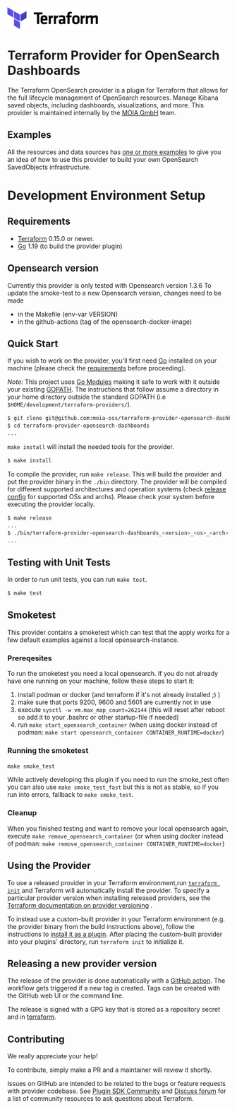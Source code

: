 <a href="https://terraform.io">
    <img src="https://raw.githubusercontent.com/hashicorp/terraform-website/master/public/img/logo-text.svg" alt="Terraform logo" title="Terraform" height="50" />
</a>

# Terraform Provider for OpenSearch Dashboards

The Terraform OpenSearch provider is a plugin for Terraform that allows for the full lifecycle management of OpenSearch resources. Manage Kibana saved objects, including dashboards, visualizations, and more.
This provider is maintained internally by the [MOIA GmbH](https://moia.io) team.

## Examples

All the resources and data sources has [one or more examples](./examples) to give you an idea of how to use this provider to build your own OpenSearch SavedObjects infrastructure.

# Development Environment Setup

## Requirements

- [Terraform](https://www.terraform.io/downloads.html) 0.15.0 or newer.
- [Go](https://golang.org/doc/install) 1.19 (to build the provider plugin)

## Opensearch version

Currently this provider is only tested with Opensearch version 1.3.6
To update the smoke-test to a new Opensearch version, changes need to be made
* in the Makefile (env-var VERSION)
* in the github-actions (tag of the opensearch-docker-image)

## Quick Start

If you wish to work on the provider, you'll first need [Go](http://www.golang.org) installed on your machine (please check the [requirements](#requirements) before proceeding).

_Note:_ This project uses [Go Modules](https://blog.golang.org/using-go-modules) making it safe to work with it outside
your existing [GOPATH](http://golang.org/doc/code.html#GOPATH). The instructions that follow assume a directory in your
home directory outside the standard GOPATH (i.e `$HOME/development/terraform-providers/`).

```sh
$ git clone git@github.com:moia-oss/terraform-provider-opensearch-dashboards.git
$ cd terraform-provider-opensearch-dashboards
...
```

`make install` will install the needed tools for the provider.

```sh
$ make install
```

To compile the provider, run `make release`. This will build the provider and put the provider binary in the `./bin`
directory. The provider will be compiled for different supported architectures and operation systems (check [release config](./.goreleaser.yml) for supported OSs and archs). Please check your system before executing the provider locally.

```sh
$ make release
...
$ ./bin/terraform-provider-opensearch-dashboards_<version>_<os>_<arch>
...
```

## Testing with Unit Tests
In order to run unit tests, you can run `make test`.

```sh
$ make test
```

## Smoketest
This provider contains a smoketest which can test that the apply works for a few default examples
against a local opensearch-instance.

### Prereqesites
To run the smoketest you need a local opensearch. If you do not already have one running on your
machine, follow these steps to start it:

1. install podman or docker (and terraform if it's not already installed ;) )
2. make sure that ports 9200, 9600 and 5601 are currently not in use 
3. execute `sysctl -w vm.max_map_count=262144` (this will reset after reboot so add it to your .bashrc or other startup-file if needed)
4. run `make start_opensearch_container` (when using docker instead of podman: `make start opensearch_container CONTAINER_RUNTIME=docker`)

### Running the smoketest

`make smoke_test`

While actively developing this plugin if you need to run the smoke_test often you can also use
`make smoke_test_fast` but this is not as stable, so if you run into errors, fallback to `make smoke_test`.

### Cleanup

When you finished testing and want to remove your local opensearch again, execute `make remove_opensearch_container`
(or when using docker instead of podman: `make remove_opensearch_container CONTAINER_RUNTIME=docker`)

## Using the Provider

To use a released provider in your Terraform environment,run [`terraform init`](https://www.terraform.io/docs/commands/init.html) and Terraform will automatically install the
provider. To specify a particular provider version when installing released providers, see the [Terraform documentation on provider versioning](https://www.terraform.io/docs/configuration/providers.html#version-provider-versions) .

To instead use a custom-built provider in your Terraform environment (e.g. the provider binary from the build instructions above), follow the instructions to [install it as a plugin](https://www.terraform.io/docs/plugins/basics.html#installing-plugins). After placing the custom-built provider into your plugins' directory, run `terraform init` to initialize it.

## Releasing a new provider version

The release of the provider is done automatically with a [GitHub action](.github/workflows/release.yaml). The workflow gets triggered if a new tag is created.
Tags can be created with the GitHub web UI or the command line.

The release is signed with a GPG key that is stored as a repository secret and in [terraform](https://registry.terraform.io/providers/moia-oss/opensearch-dashboards/). 

## Contributing

We really appreciate your help!

To contribute, simply make a PR and a maintainer will review it shortly.

Issues on GitHub are intended to be related to the bugs or feature requests with provider codebase.
See [Plugin SDK Community](https://www.terraform.io/community)
and [Discuss forum](https://discuss.hashicorp.com/c/terraform-providers/31/none) for a list of community resources to
ask questions about Terraform.
